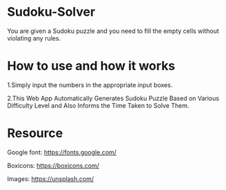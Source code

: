 # Sudoku-Solver
You are given a Sudoku puzzle and you need to fill the empty cells without violating any rules.

# How to use and how it works
1.Simply input the numbers in the appropriate input boxes.

2.This Web App Automatically Generates Sudoku Puzzle Based on Various Difficulty Level and Also Informs the Time Taken to Solve Them.

# Resource
Google font: https://fonts.google.com/

Boxicons: https://boxicons.com/

Images: https://unsplash.com/
